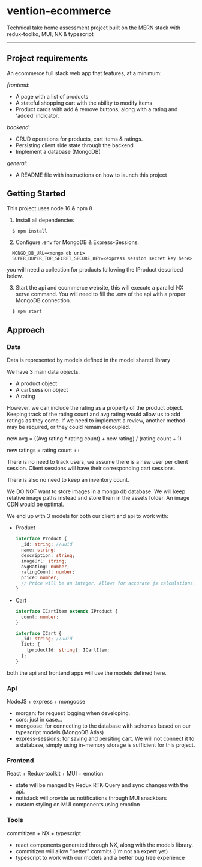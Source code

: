 # vention-ecommerce

Technical take home assessment project built on the MERN stack with redux-toolko, MUI, NX &amp; typescript

---

## Project requirements

An ecommerce full stack web app that features, at a minimum:

_frontend_:

- A page with a list of products
- A stateful shopping cart with the ability to modify items
- Product cards with add & remove buttons, along with a rating and 'added' indicator.

_backend_:

- CRUD operations for products, cart items & ratings.
- Persisting client side state through the backend
- Implement a database (MongoDB)

_general_:

- A README file with instructions on how to launch this project

## Getting Started

This project uses node 16 & npm 8

1. Install all dependencies

```bash
  $ npm install
```

2. Configure .env for MongoDB & Express-Sessions.

```
  MONGO_DB_URL=<mongo db uri>
  SUPER_DUPER_TOP_SECRET_SECURE_KEY=<express session secret key here>
```

you will need a collection for products following the IProduct described below.

3. Start the api and ecommerce website, this will execute a parallel NX serve command. You will need to fill the .env of the api with a proper MongoDB connection.

```
  $ npm start
```

## Approach

### Data

Data is represented by models defined in the model shared library

We have 3 main data objects.

- A product object
- A cart session object
- A rating

However, we can include the rating as a property of the product object.
Keeping track of the rating count and avg rating would allow us to add ratings as they come. If we need to implement a review, another method may be required, or they could remain decoupled.

new avg = ((Avg rating \* rating count) + new rating) / (rating count + 1)

new ratings = rating count ++

There is no need to track users, we assume there is a new user per client session. Client sessions will have their corresponding cart sessions.

There is also no need to keep an inventory count.

We DO NOT want to store images in a mongo db database. We will keep relative image paths instead and store them in the assets folder. An image CDN would be optimal.

We end up with 3 models for both our client and api to work with:

- Product

  ```ts
  interface Product {
    _id: string; //uuid
    name: string;
    description: string;
    imageUrl: string;
    avgRating: number;
    ratingCount: number;
    price: number;
    // Price will be an integer. Allows for accurate js calculations.
  }
  ```

- Cart

  ```ts
  interface ICartItem extends IProduct {
    count: number;
  }

  interface ICart {
    _id: string; //uuid
    list: {
      [productId: string]: ICartItem;
    };
  }
  ```

both the api and frontend apps will use the models defined here.

### Api

NodeJS + express + mongoose

- morgan: for request logging when developing.
- cors: just in case... 
- mongoose: for connecting to the database with schemas based on our typescript models (MongoDB Atlas)
- express-sessions: for saving and persiting cart. We will not connect it to a database, simply using in-memory storage is sufficient for this project.

### Frontend

React + Redux-toolkit + MUI + emotion

- state will be manged by Redux RTK-Query and sync changes with the api.
- notistack will provide us notifications through MUI snackbars
- custom styling on MUI components using emotion

### Tools

commitizen + NX + typescript

- react components generated through NX, along with the models library.
- commitizen will allow "better" commits (i'm not an expert yet)
- typescript to work with our models and a better bug free experience
